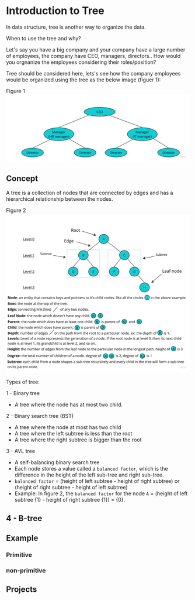 # Introduction to Tree

In data structure, tree is another way to organize the data.

When to use the tree and why?

Let's say you have a big company and your company have a large number of employees, the company have CEO, managers, directors.. How would you orgnanize the employees considering their roles/position?

Tree should be considered here, lets's see how the company employees would be organized using the tree as the below image (figuer 1):

Figure 1
![data representation](./images/Company-employees-tree.jpg)



## Concept

A tree is a collection of nodes that are connected by edges and has a hierarchical relationship between the nodes.

Figure 2
![data representation](./images/Tree.jpg)


Types of tree:

1 - Binary tree

- A tree where the node has at most two child.

2 - Binary search tree (BST)

- A tree where the node at most has two child 
- A tree where the left subtree is less than the root
- A tree where the right subtree is bigger than the root

3 - AVL tree

- A self-balancing binary search tree
- Each node stores a value called a `balanced factor`, which is the difference in the height of the left sub-tree and right sub-tree. 
- `balanced factor` = (height of left subtree - height of right subtree) or (height of right subtree - height of left subtree)
- Example: In figure 2, the `balanced factor` for the node `A` = (height of left subtree {1} - height of right subtree {1}) = {0}.
  
4 - B-tree
- 


## Example 

### Primitive 


### non-primitive


## Projects








